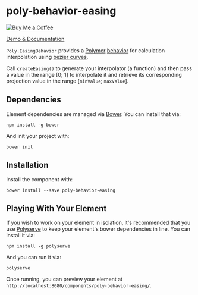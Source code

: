# poly-behavior-easing

[![Buy Me a Coffee](http://static.tonybogdanov.com/github/coffee.svg)](http://ko-fi.co/1236KUKJNC96B)

[Demo & Documentation](http://tonybogdanov.github.io/poly-behavior-easing/bower_components/poly-behavior-easing)

`Poly.EasingBehavior` provides a [Polymer](https://polymer-project.org) [behavior](https://www.polymer-project.org/1.0/docs/devguide/behaviors) for calculation interpolation using [bezier curves](https://en.wikipedia.org/wiki/B%C3%A9zier_curve).

Call `createEasing()` to generate your interpolator (a function) and then pass a value in the range [0; 1] to interpolate it and retrieve its corresponding projection value in the range [`minValue`; `maxValue`].

## Dependencies

Element dependencies are managed via [Bower](http://bower.io/). You can
install that via:

    npm install -g bower

And init your project with:

    bower init

## Installation

Install the component with:

    bower install --save poly-behavior-easing

## Playing With Your Element

If you wish to work on your element in isolation, it's recommended that you use
[Polyserve](https://github.com/PolymerLabs/polyserve) to keep your element's
bower dependencies in line. You can install it via:

    npm install -g polyserve

And you can run it via:

    polyserve

Once running, you can preview your element at `http://localhost:8080/components/poly-behavior-easing/`.